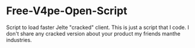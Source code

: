 # Free-V4pe-Open-Script
Script to load faster Jelte "cracked" client. This is just a script that I code. I don't share any cracked version about your product my friends manthe industries.

